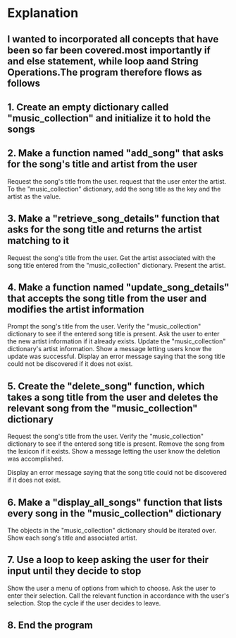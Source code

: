 # Explanation

## I wanted to incorporated all concepts that have been so far been covered.most importantly if and else statement, while loop aand String Operations.The program therefore flows as follows

## 1. Create an empty dictionary called "music_collection" and initialize it to hold the songs

## 2. Make a function named "add_song" that asks for the song's title and artist from the user

Request the song's title from the user.
request that the user enter the artist.
To the "music_collection" dictionary, add the song title as the key and the artist as the value.

## 3. Make a "retrieve_song_details" function that asks for the song title and returns the artist matching to it

Request the song's title from the user.
Get the artist associated with the song title entered from the "music_collection" dictionary.
Present the artist.

## 4. Make a function named "update_song_details" that accepts the song title from the user and modifies the artist information

Prompt the song's title from the user.
Verify the "music_collection" dictionary to see if the entered song title is present.
Ask the user to enter the new artist information if it already exists.
Update the "music_collection" dictionary's artist information.
Show a message letting users know the update was successful.
Display an error message saying that the song title could not be discovered if it does not exist.

## 5. Create the "delete_song" function, which takes a song title from the user and deletes the relevant song from the "music_collection" dictionary

Request the song's title from the user.
Verify the "music_collection" dictionary to see if the entered song title is present.
Remove the song from the lexicon if it exists.
Show a message letting the user know the deletion was accomplished.

Display an error message saying that the song title could not be discovered if it does not exist.

## 6. Make a "display_all_songs" function that lists every song in the "music_collection" dictionary

The objects in the "music_collection" dictionary should be iterated over.
Show each song's title and associated artist.

## 7. Use a loop to keep asking the user for their input until they decide to stop

Show the user a menu of options from which to choose.
Ask the user to enter their selection.
Call the relevant function in accordance with the user's selection.
Stop the cycle if the user decides to leave.

## 8. End the program
